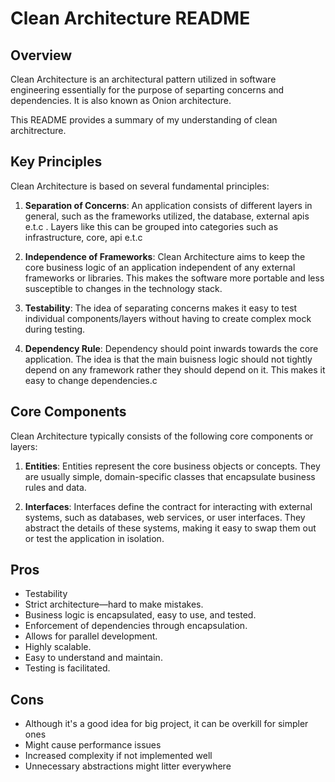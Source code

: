 
# Clean Architecture README

## Overview

Clean Architecture is an architectural pattern utilized in software engineering essentially for the purpose of separting concerns and dependencies. It is also known as Onion architecture.

This README provides a summary of my understanding of clean architrecture.

## Key Principles

Clean Architecture is based on several fundamental principles:

1. **Separation of Concerns**: An application consists of different layers in general, such as the frameworks utilized, the database, external apis e.t.c . Layers like this can be grouped into categories such as infrastructure, core, api e.t.c
   
2. **Independence of Frameworks**: Clean Architecture aims to keep the core business logic of an application independent of any external frameworks or libraries. This makes the software more portable and less susceptible to changes in the technology stack.

3. **Testability**: The idea of separating concerns makes it easy to test individual components/layers without having to create complex mock during testing.

4. **Dependency Rule**: Dependency should point inwards towards the core application. The idea is that the main buisness logic should not tightly depend on any framework rather they should depend on it. This makes it easy to change dependencies.c

## Core Components

Clean Architecture typically consists of the following core components or layers:

1. **Entities**: Entities represent the core business objects or concepts. They are usually simple, domain-specific classes that encapsulate business rules and data.

2. **Interfaces**: Interfaces define the contract for interacting with external systems, such as databases, web services, or user interfaces. They abstract the details of these systems, making it easy to swap them out or test the application in isolation.


## Pros

  * Testability
  * Strict architecture—hard to make mistakes.
  * Business logic is encapsulated, easy to use, and tested.
  * Enforcement of dependencies through encapsulation.
  * Allows for parallel development.
  * Highly scalable.
  * Easy to understand and maintain.
  * Testing is facilitated.

## Cons
  * Although it's a good idea for big project, it can be overkill for simpler ones
  * Might cause performance issues
  * Increased complexity if not implemented well
  * Unnecessary abstractions might litter everywhere
